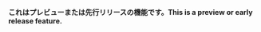 <span data-ttu-id="715d8-101">**これはプレビューまたは先行リリースの機能です。**</span><span class="sxs-lookup"><span data-stu-id="715d8-101">**This is a preview or early release feature.**</span></span>